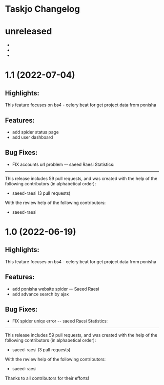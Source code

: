 Taskjo Changelog
=========

unreleased
==========
-
-
-



1.1 (2022-07-04)
===================

Highlights:
-----------

This feature focuses on bs4 - celery beat for get project data from ponisha

Features:
---------
* add spider status page 
* add user dashboard 

Bug Fixes:
----------
* FIX accounts url problem -- saeed Raesi
Statistics:
-----------

This release includes 59 pull requests, and was created with the help of the following contributors (in alphabetical order):

* saeed-raesi (3 pull requests)

With the review help of the following contributors:

* saeed-raesi

1.0 (2022-06-19)
===================

Highlights:
-----------

This feature focuses on bs4 - celery beat for get project data from ponisha

Features:
---------
* add ponisha website spider -- Saeed Raesi
* add advance search by ajax 

Bug Fixes:
----------
* FIX spider uniqe error -- saeed Raesi
Statistics:
-----------

This release includes 59 pull requests, and was created with the help of the following contributors (in alphabetical order):

* saeed-raesi (3 pull requests)

With the review help of the following contributors:

* saeed-raesi


Thanks to all contributors for their efforts!

